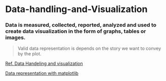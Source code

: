 # Data-handling-and-Visualization
### Data is measured, collected, reported, analyzed and used to create data visualization in the form of graphs, tables or images.

> Valid data representation is depends on the story we want to convey by the plot.

[Ref. Data Handeling and visualization](https://clauswilke.com/dataviz/index.html)

[Data representation with matplotlib](https://github.com/NME-rahul/Data-representation-with-matplotlib)
